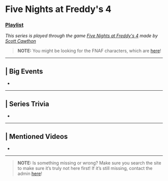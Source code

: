 # Five Nights at Freddy's 4
### [Playlist](https://www.youtube.com/playlist?list=PLwljWXtmIKiTfG-iqsO8vz7-PwjF9g-93)
*This series is played through the game [Five Nights at Freddy's 4]() made by [Scott Cawthon]()*

> **NOTE:** You might be looking for the FNAF characters, which are [here](5.Characters/FNAF_Animatronics.html)!

----

## | Big Events
-

----

## | Series Trivia
-

----
 
## | Mentioned Videos
- []()
 
----
 
> **NOTE:** Is something missing or wrong? Make sure you search the site to make sure it’s truly not here first! If it’s still missing, contact the admin [here](../chapter_2.html)!